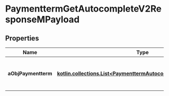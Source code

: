
# PaymenttermGetAutocompleteV2ResponseMPayload

## Properties
Name | Type | Description | Notes
------------ | ------------- | ------------- | -------------
**aObjPaymentterm** | [**kotlin.collections.List&lt;PaymenttermAutocompleteElementResponse&gt;**](PaymenttermAutocompleteElementResponse.md) | An array of Paymentterm autocomplete element response. | 



